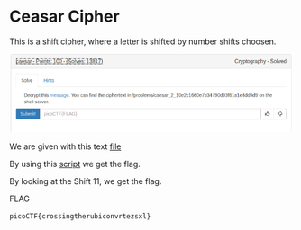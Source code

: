 # Ceasar Cipher

This is a shift cipher, where a letter is shifted by number shifts choosen.

![](images/challenge.png)

We are given with this text [file](images/ciphertext)

By using this [script](ceasar.py) we get the flag.

By looking at the Shift 11, we get the flag.

FLAG
```
picoCTF{crossingtherubiconvrtezsxl}
```
